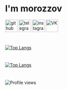 # I'm **morozzov**

 [<img src='https://cdn.jsdelivr.net/npm/simple-icons@3.0.1/icons/github.svg' alt='github' height='40'>](https://github.com/morozzov) [<img src='https://cdn.jsdelivr.net/npm/simple-icons@3.0.1/icons/telegram.svg' alt='telegram' height='40'>](https://t.me/moroz_zov) [<img src='https://cdn.jsdelivr.net/npm/simple-icons@3.0.1/icons/instagram.svg' alt='instagram' height='40'>](https://www.instagram.com/_morozzov) [<img src='https://cdn.jsdelivr.net/npm/simple-icons@3.0.1/icons/vk.svg' alt='VK' height='40'>](https://vk.com/moroz_zov) 

#

 [![Top Langs](https://github-readme-stats.vercel.app/api?username=morozzov&layout=compact&theme=tokyonight&langs_count=10&hide=Python)](https://github.com/anuraghazra/github-readme-stats)

#

[![Top Langs](https://github-readme-stats.vercel.app/api/top-langs/?username=morozzov&layout=compact&theme=tokyonight&langs_count=10&hide=Python)](https://github.com/anuraghazra/github-readme-stats)

# 

 ![Profile views](https://gpvc.arturio.dev/morozzov)  
 <!--- ![GitHub stats](https://github-readme-stats.vercel.app/api?username=morozzov&show_icons=true&theme=radical) -->
